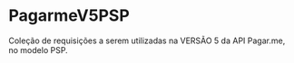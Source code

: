 # PagarmeV5PSP
Coleção de requisições a serem utilizadas na VERSÃO 5 da API Pagar.me, no modelo PSP.
